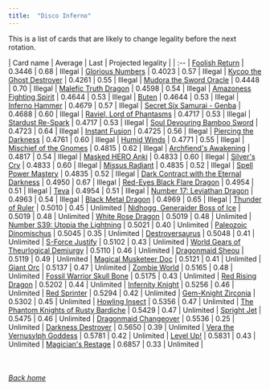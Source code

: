 ```yaml
---
title:  "Disco Inferno"
---
```


This is a list of cards that are likely to change legality before the next rotation.

| Card name | Average | Last | Projected legality |
| :-- |
[Foolish Return](https://db.ygoprodeck.com/card/?search=Foolish%20Return) | 0.3446 | 0.68 | Illegal |
[Glorious Numbers](https://db.ygoprodeck.com/card/?search=Glorious%20Numbers) | 0.4023 | 0.57 | Illegal |
[Kycoo the Ghost Destroyer](https://db.ygoprodeck.com/card/?search=Kycoo%20the%20Ghost%20Destroyer) | 0.4261 | 0.55 | Illegal |
[Mudora the Sword Oracle](https://db.ygoprodeck.com/card/?search=Mudora%20the%20Sword%20Oracle) | 0.4448 | 0.70 | Illegal |
[Malefic Truth Dragon](https://db.ygoprodeck.com/card/?search=Malefic%20Truth%20Dragon) | 0.4598 | 0.54 | Illegal |
[Amazoness Fighting Spirit](https://db.ygoprodeck.com/card/?search=Amazoness%20Fighting%20Spirit) | 0.4644 | 0.53 | Illegal |
[Buten](https://db.ygoprodeck.com/card/?search=Buten) | 0.4644 | 0.53 | Illegal |
[Inferno Hammer](https://db.ygoprodeck.com/card/?search=Inferno%20Hammer) | 0.4679 | 0.57 | Illegal |
[Secret Six Samurai - Genba](https://db.ygoprodeck.com/card/?search=Secret%20Six%20Samurai%20-%20Genba) | 0.4688 | 0.60 | Illegal |
[Raviel, Lord of Phantasms](https://db.ygoprodeck.com/card/?search=Raviel,%20Lord%20of%20Phantasms) | 0.4717 | 0.53 | Illegal |
[Stardust Re-Spark](https://db.ygoprodeck.com/card/?search=Stardust%20Re-Spark) | 0.4717 | 0.53 | Illegal |
[Soul Devouring Bamboo Sword](https://db.ygoprodeck.com/card/?search=Soul%20Devouring%20Bamboo%20Sword) | 0.4723 | 0.64 | Illegal |
[Instant Fusion](https://db.ygoprodeck.com/card/?search=Instant%20Fusion) | 0.4725 | 0.56 | Illegal |
[Piercing the Darkness](https://db.ygoprodeck.com/card/?search=Piercing%20the%20Darkness) | 0.4761 | 0.60 | Illegal |
[Humid Winds](https://db.ygoprodeck.com/card/?search=Humid%20Winds) | 0.4771 | 0.55 | Illegal |
[Mischief of the Gnomes](https://db.ygoprodeck.com/card/?search=Mischief%20of%20the%20Gnomes) | 0.4815 | 0.62 | Illegal |
[Archfiend's Awakening](https://db.ygoprodeck.com/card/?search=Archfiend's%20Awakening) | 0.4817 | 0.54 | Illegal |
[Masked HERO Anki](https://db.ygoprodeck.com/card/?search=Masked%20HERO%20Anki) | 0.4833 | 0.60 | Illegal |
[Silver's Cry](https://db.ygoprodeck.com/card/?search=Silver's%20Cry) | 0.4833 | 0.60 | Illegal |
[Missus Radiant](https://db.ygoprodeck.com/card/?search=Missus%20Radiant) | 0.4835 | 0.52 | Illegal |
[Spell Power Mastery](https://db.ygoprodeck.com/card/?search=Spell%20Power%20Mastery) | 0.4835 | 0.52 | Illegal |
[Dark Contract with the Eternal Darkness](https://db.ygoprodeck.com/card/?search=Dark%20Contract%20with%20the%20Eternal%20Darkness) | 0.4950 | 0.67 | Illegal |
[Red-Eyes Black Flare Dragon](https://db.ygoprodeck.com/card/?search=Red-Eyes%20Black%20Flare%20Dragon) | 0.4954 | 0.51 | Illegal |
[Teva](https://db.ygoprodeck.com/card/?search=Teva) | 0.4954 | 0.51 | Illegal |
[Number 17: Leviathan Dragon](https://db.ygoprodeck.com/card/?search=Number%2017:%20Leviathan%20Dragon) | 0.4963 | 0.54 | Illegal |
[Black Metal Dragon](https://db.ygoprodeck.com/card/?search=Black%20Metal%20Dragon) | 0.4969 | 0.65 | Illegal |
[Thunder of Ruler](https://db.ygoprodeck.com/card/?search=Thunder%20of%20Ruler) | 0.5010 | 0.45 | Unlimited |
[Nidhogg, Generaider Boss of Ice](https://db.ygoprodeck.com/card/?search=Nidhogg,%20Generaider%20Boss%20of%20Ice) | 0.5019 | 0.48 | Unlimited |
[White Rose Dragon](https://db.ygoprodeck.com/card/?search=White%20Rose%20Dragon) | 0.5019 | 0.48 | Unlimited |
[Number S39: Utopia the Lightning](https://db.ygoprodeck.com/card/?search=Number%20S39:%20Utopia%20the%20Lightning) | 0.5021 | 0.40 | Unlimited |
[Paleozoic Dinomischus](https://db.ygoprodeck.com/card/?search=Paleozoic%20Dinomischus) | 0.5045 | 0.35 | Unlimited |
[Destroyersaurus](https://db.ygoprodeck.com/card/?search=Destroyersaurus) | 0.5048 | 0.41 | Unlimited |
[S-Force Justify](https://db.ygoprodeck.com/card/?search=S-Force%20Justify) | 0.5102 | 0.43 | Unlimited |
[World Gears of Theurlogical Demiurgy](https://db.ygoprodeck.com/card/?search=World%20Gears%20of%20Theurlogical%20Demiurgy) | 0.5110 | 0.46 | Unlimited |
[Dragonmaid Sheou](https://db.ygoprodeck.com/card/?search=Dragonmaid%20Sheou) | 0.5119 | 0.49 | Unlimited |
[Magical Musketeer Doc](https://db.ygoprodeck.com/card/?search=Magical%20Musketeer%20Doc) | 0.5121 | 0.41 | Unlimited |
[Giant Orc](https://db.ygoprodeck.com/card/?search=Giant%20Orc) | 0.5137 | 0.47 | Unlimited |
[Zombie World](https://db.ygoprodeck.com/card/?search=Zombie%20World) | 0.5165 | 0.48 | Unlimited |
[Fossil Warrior Skull Bone](https://db.ygoprodeck.com/card/?search=Fossil%20Warrior%20Skull%20Bone) | 0.5175 | 0.43 | Unlimited |
[Red Rising Dragon](https://db.ygoprodeck.com/card/?search=Red%20Rising%20Dragon) | 0.5202 | 0.44 | Unlimited |
[Infernity Knight](https://db.ygoprodeck.com/card/?search=Infernity%20Knight) | 0.5256 | 0.46 | Unlimited |
[Red Sprinter](https://db.ygoprodeck.com/card/?search=Red%20Sprinter) | 0.5294 | 0.42 | Unlimited |
[Gem-Knight Zirconia](https://db.ygoprodeck.com/card/?search=Gem-Knight%20Zirconia) | 0.5302 | 0.45 | Unlimited |
[Howling Insect](https://db.ygoprodeck.com/card/?search=Howling%20Insect) | 0.5356 | 0.47 | Unlimited |
[The Phantom Knights of Rusty Bardiche](https://db.ygoprodeck.com/card/?search=The%20Phantom%20Knights%20of%20Rusty%20Bardiche) | 0.5429 | 0.47 | Unlimited |
[Spright Jet](https://db.ygoprodeck.com/card/?search=Spright%20Jet) | 0.5475 | 0.46 | Unlimited |
[Dragonmaid Changeover](https://db.ygoprodeck.com/card/?search=Dragonmaid%20Changeover) | 0.5536 | 0.25 | Unlimited |
[Darkness Destroyer](https://db.ygoprodeck.com/card/?search=Darkness%20Destroyer) | 0.5650 | 0.39 | Unlimited |
[Vera the Vernusylph Goddess](https://db.ygoprodeck.com/card/?search=Vera%20the%20Vernusylph%20Goddess) | 0.5781 | 0.42 | Unlimited |
[Level Up!](https://db.ygoprodeck.com/card/?search=Level%20Up!) | 0.5831 | 0.43 | Unlimited |
[Magician's Restage](https://db.ygoprodeck.com/card/?search=Magician's%20Restage) | 0.6857 | 0.33 | Unlimited |

<br>

###### [Back home](index)